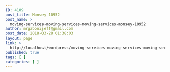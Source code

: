 ```yaml
---
ID: 4109
post_title: Monsey 10952
post_name: >
  moving-services-moving-services-moving-services-monsey-10952
author: mrgabonijeff@gmail.com
post_date: 2018-03-28 01:38:03
layout: page
link: >
  http://localhost/wordpress/moving-services-moving-services-moving-services-monsey-10952/
published: true
tags: [ ]
categories: [ ]
---
```

